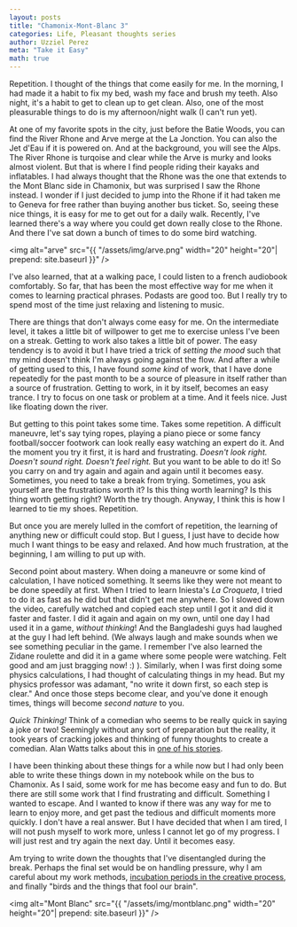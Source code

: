 ```yaml
---
layout: posts
title: "Chamonix-Mont-Blanc 3"
categories: Life, Pleasant thoughts series
author: Uzziel Perez
meta: "Take it Easy"
math: true
---
```


Repetition. I thought of the things that come easily for me. In the morning, I had made it a habit to fix my bed, wash my face and brush my teeth. Also night, it's a habit to get to clean up to get clean. Also, one of the most pleasurable things to do is my afternoon/night walk (I can't run yet).

At one of my favorite spots in the city, just before the Batie Woods, you can find the River Rhone and Arve merge at the La Jonction. You can also the Jet d'Eau if it is powered on. And at the background, you will see the Alps. The River Rhone is turqoise and clear while the Arve is murky and looks almost violent. But that is where I find people riding their kayaks and inflatables. I had always thought that the Rhone was the one that extends to the Mont Blanc side in Chamonix, but was surprised I saw the Rhone instead. I wonder if I just decided to jump into the Rhone if it had taken me to Geneva for free rather than buying another bus ticket. So, seeing these nice things, it is easy for me to get out for a daily walk. Recently, I've learned there's a way where you could get down really close to the Rhone. And there I've sat down a bunch of times to do some bird watching.

<img alt="arve" src="{{ "/assets/img/arve.png" width="20" height="20"| prepend: site.baseurl }}" />

I've also learned, that at a walking pace, I could listen to a french audiobook comfortably. So far, that has been the most effective way for me when it comes to learning practical phrases. Podasts are good too. But I really try to spend most of the time just relaxing and listening to music.

There are things that don't always come easy for me. On the intermediate level, it takes a little bit of willpower to get me to exercise unless I've been on a streak. Getting to work also takes a little bit of power. The easy tendency is to avoid it but I have tried a trick of *setting the mood* such that my mind doesn't think I'm always going against the flow. And after a while of getting used to this, I have found *some kind* of work, that I have done repeatedly for the past month to be a source of pleasure in itself rather than a source of frustration. Getting to work, in it by itself, becomes an easy trance. I try to focus on one task or problem at a time. And it feels nice. Just like floating down the river.

But getting to this point takes some time. Takes some repetition. A difficult maneuvre, let's say tying ropes, playing a piano piece or some fancy football/soccer footwork can look really easy watching an expert do it. And the moment you try it first, it is hard and frustrating. *Doesn't look right.* *Doesn't sound right.* *Doesn't feel right.* But you want to be able to do it! So you carry on and try again and again and again until it becomes easy. Sometimes, you need to take a break from trying. Sometimes, you ask yourself are the frustrations worth it? Is this thing worth learning? Is this thing worth getting right? Worth the try though. Anyway, I think this is how I learned to tie my shoes. Repetition.

But once you are merely lulled in the comfort of repetition, the learning of anything new or difficult could stop. But I guess, I just have to decide how much I want things to be easy and relaxed. And how much frustration, at the beginning, I am willing to put up with.

Second point about mastery. When doing a maneuvre or some kind of calculation, I have noticed something. It seems like they were not meant to be done speedily at first. When I tried to learn Iniesta's *La Croqueta*, I tried to do it as fast as he did but that didn't get me anywhere. So I slowed down the video, carefully watched and copied each step until I got it and did it faster and faster. I did it again and again on my own, until one day I had used it in a game, *without thinking*! And the Bangladeshi guys had laughed at the guy I had left behind. (We always laugh and make sounds when we see something peculiar in the game. I remember I've also learned the Zidane roulette and did it in a game where some people were watching. Felt good and am just bragging now! :) ). Similarly, when I was first doing some physics calculations, I had thought of calculating things in my head. But my physics professor was adamant, "no write it down first, so each step is clear." And once those steps become clear, and you've done it enough times, things will become *second nature* to you.

*Quick Thinking!* Think of a comedian who seems to be really quick in saying a joke or two! Seemingly without any sort of preparation but the reality, it took years of cracking jokes and thinking of funny thoughts to create a comedian. Alan Watts talks about this in [one of his stories](https://youtu.be/u0GwZgG3vrQ).

I have been thinking about these things for a while now but I had only been able to write these things down in my notebook while on the bus to Chamonix. As I said, some work for me has become easy and fun to do. But there are still some work that I find frustrating and difficult. Something I wanted to escape. And I wanted to know if there was any way for me to learn to enjoy more, and get past the tedious and difficult moments more quickly. I don't have a real answer. But I have decided that when I am tired, I will not push myself to work more, unless I cannot let go of my progress. I will just rest and try again the next day. Until it becomes easy.

Am trying to write down the thoughts that I've disentangled during the break. Perhaps the final set would be on handling pressure, why I am careful about my work methods, [incubation periods in the creative process](https://www.brainpickings.org/2014/01/06/alan-watts-wisdom-of-insecurity-1/), and finally "birds and the things that fool our brain".

<img alt="Mont Blanc" src="{{ "/assets/img/montblanc.png" width="20" height="20"| prepend: site.baseurl }}" />
